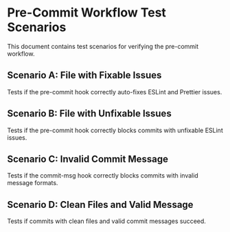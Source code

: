 # Pre-Commit Workflow Test Scenarios

This document contains test scenarios for verifying the pre-commit workflow.

## Scenario A: File with Fixable Issues

Tests if the pre-commit hook correctly auto-fixes ESLint and Prettier issues.

## Scenario B: File with Unfixable Issues

Tests if the pre-commit hook correctly blocks commits with unfixable ESLint issues.

## Scenario C: Invalid Commit Message

Tests if the commit-msg hook correctly blocks commits with invalid message formats.

## Scenario D: Clean Files and Valid Message

Tests if commits with clean files and valid commit messages succeed.
